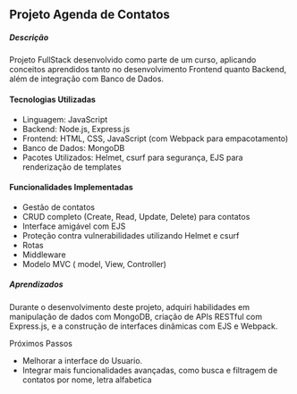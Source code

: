 ## Projeto Agenda de Contatos
##### Descrição
Projeto FullStack desenvolvido como parte de um curso, aplicando conceitos aprendidos tanto no desenvolvimento Frontend quanto Backend, além de integração com Banco de Dados.

#### Tecnologias Utilizadas
 - Linguagem: JavaScript
 - Backend: Node.js, Express.js
 - Frontend: HTML, CSS, JavaScript (com Webpack para empacotamento)
 - Banco de Dados: MongoDB
 - Pacotes Utilizados: Helmet, csurf para segurança, EJS para renderização de templates


#### Funcionalidades Implementadas
 - Gestão de contatos
 - CRUD completo (Create, Read, Update, Delete) para contatos
 - Interface amigável com EJS
 - Proteção contra vulnerabilidades utilizando Helmet e csurf
 - Rotas 
 - Middleware
 - Modelo MVC ( model, View, Controller)
   
##### Aprendizados
Durante o desenvolvimento deste projeto, adquiri habilidades em manipulação de dados com MongoDB, criação de APIs RESTful com Express.js, e a construção de interfaces dinâmicas com EJS e Webpack.


Próximos Passos
 - Melhorar a interface do Usuario.
 - Integrar mais funcionalidades avançadas, como busca e filtragem de contatos por nome, letra alfabetica
